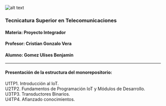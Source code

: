 ![alt text]("C:\Users\Pc\Documents\ISPC\ULISESGOMEZPI\Recursos\Imágenes\LogoPI.png")  
### Tecnicatura Superior en Telecomunicaciones
#### **Materia: Proyecto Integrador**
#### **Profesor: Cristian Gonzalo Vera**
#### **Alumno: Gomez Ulises Benjamin**
---
#### **Presentación de la estructura del monorepositorio:**
U1TP1. Introducción al IoT.  
U2TP2. Fundamentos de Programación IoT y Módulos de Desarrollo.  
U3TP3. Transductores Binarios.  
U4TP4. Afianzado conocimientos.